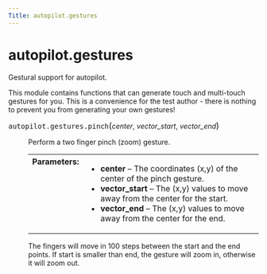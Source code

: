 ```yaml
---
Title: autopilot.gestures
---
```


# autopilot.gestures

<!-- Start Namespace Content -->
<span id="autopilot-gestures-gestural-and-multi-touch-support"></span>
<p>Gestural support for autopilot.</p>
<p>This module contains functions that can generate touch and multi-touch gestures
for you. This is a convenience for the test author - there is nothing to
prevent you from generating your own gestures!</p>
<dl class="function">
<dt id="autopilot.gestures.pinch">
<tt class="descclassname">autopilot.gestures.</tt><tt class="descname">pinch</tt><big>(</big><em>center</em>, <em>vector_start</em>, <em>vector_end</em><big>)</big><a class="headerlink" href="#autopilot.gestures.pinch" title="Permalink to this definition"></a></dt>
<dd><p>Perform a two finger pinch (zoom) gesture.</p>
<table class="docutils field-list" frame="void" rules="none">
<col class="field-name" />
<col class="field-body" />
<tbody valign="top">
<tr class="field-odd field"><th class="field-name">Parameters:</th><td class="field-body"><ul class="first last simple">
<li><strong>center</strong> &#8211; The coordinates (x,y) of the center of the pinch gesture.</li>
<li><strong>vector_start</strong> &#8211; The (x,y) values to move away from the center for the
start.</li>
<li><strong>vector_end</strong> &#8211; The (x,y) values to move away from the center for the
end.</li>
</ul>
</td>
</tr>
</tbody>
</table>
<p>The fingers will move in 100 steps between the start and the end points.
If start is smaller than end, the gesture will zoom in, otherwise it
will zoom out.</p>
</dd></dl>
<!-- End Namespace Content -->
